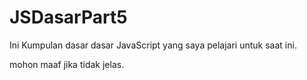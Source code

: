 # JSDasarPart5
Ini Kumpulan dasar dasar JavaScript yang saya pelajari untuk saat ini.

mohon maaf jika tidak jelas.
